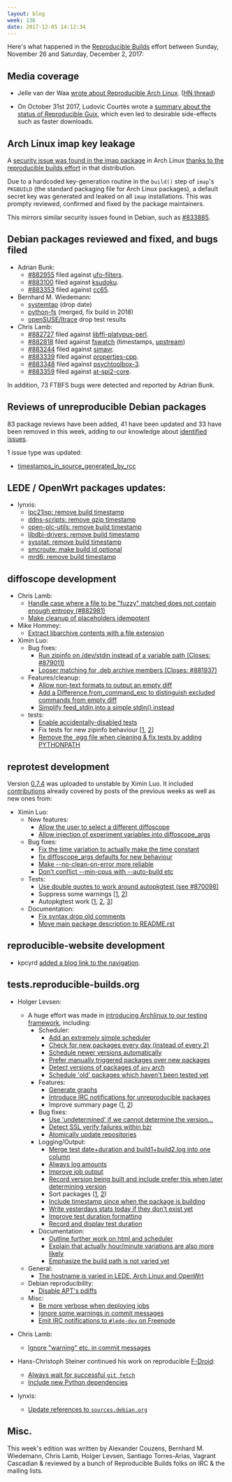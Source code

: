 ```yaml
---
layout: blog
week: 136
date: 2017-12-05 14:12:34
---
```


Here's what happened in the [Reproducible Builds](https://reproducible-builds.org) effort between Sunday, November 26 and Saturday, December 2, 2017:

Media coverage
--------------

* Jelle van der Waa [wrote about Reproducible Arch Linux](http://vdwaa.nl/arch/linux/reproducible/builds/security/reproducible-builds-arch/). ([HN thread](https://news.ycombinator.com/item?id=15820356))

* On October 31st 2017, Ludovic Courtès wrote a [summary about the status of Reproducible Guix](https://gnu.org/software/guix/news/reproducible-builds-a-status-update.html), which even led to desirable side-effects such as faster downloads.

Arch Linux imap key leakage
---------------------------

A [security issue was found in the imap package](https://bugs.archlinux.org/task/56484) in Arch Linux [thanks to the reproducible builds effort](https://tests.reproducible-builds.org/archlinux/) in that distribution.

Due to a hardcoded key-generation routine in the `build()` step of `imap`'s `PKGBUILD` (the standard packaging file for Arch Linux packages), a default secret key was generated and leaked on all `imap` installations. This was prompty reviewed, confirmed and fixed by the package maintainers.

This mirrors similar security issues found in Debian, such as <a href="https://bugs.debian.org/833885">#833885</a>.

Debian packages reviewed and fixed, and bugs filed
-------------------------------------------

* Adrian Bunk:
    * <a href="https://bugs.debian.org/882955">#882955</a> filed against <a href="https://tracker.debian.org/pkg/ufo-filters">ufo-filters</a>.
    * <a href="https://bugs.debian.org/883100">#883100</a> filed against <a href="https://tracker.debian.org/pkg/ksudoku">ksudoku</a>.
    * <a href="https://bugs.debian.org/883353">#883353</a> filed against <a href="https://tracker.debian.org/pkg/cc65">cc65</a>.
* Bernhard M. Wiedemann:
  * [systemtap](https://sourceware.org/ml/systemtap/2017-q4/msg00155.html) (drop date)
  * [python-fs](https://github.com/PyFilesystem/pyfilesystem2/pull/114) (merged, fix build in 2018)
  * [openSUSE/ltrace](https://build.opensuse.org/request/show/546771) drop test results
* Chris Lamb:
    * <a href="https://bugs.debian.org/882727">#882727</a> filed against <a href="https://tracker.debian.org/pkg/libffi-platypus-perl">libffi-platypus-perl</a>.
    * <a href="https://bugs.debian.org/882818">#882818</a> filed against <a href="https://tracker.debian.org/pkg/fswatch">fswatch</a> (timestamps, [upstream](https://github.com/emcrisostomo/fswatch/pull/192))
    * <a href="https://bugs.debian.org/883244">#883244</a> filed against <a href="https://tracker.debian.org/pkg/simavr">simavr</a>.
    * <a href="https://bugs.debian.org/883339">#883339</a> filed against <a href="https://tracker.debian.org/pkg/properties-cpp">properties-cpp</a>.
    * <a href="https://bugs.debian.org/883348">#883348</a> filed against <a href="https://tracker.debian.org/pkg/psychtoolbox-3">psychtoolbox-3</a>.
    * <a href="https://bugs.debian.org/883359">#883359</a> filed against <a href="https://tracker.debian.org/pkg/at-spi2-core">at-spi2-core</a>.

In addition, 73 FTBFS bugs were detected and reported by Adrian Bunk.

Reviews of unreproducible Debian packages
----------------------------------

83 package reviews have been added, 41 have been updated and 33 have been removed in this week,
adding to our knowledge about [identified issues](https://tests.reproducible-builds.org/debian/index_issues.html).

1 issue type was updated:

- [timestamps\_in\_source\_generated\_by_rcc](https://anonscm.debian.org/git/reproducible/notes.git/commit/?id=d86ea540)


LEDE / OpenWrt packages updates:
---------------------------------

- lynxis:
    - [lpc21isp: remove build timestamp](https://github.com/openwrt/packages/pull/5215)
    - [ddns-scripts: remove gzip timestamp](https://github.com/openwrt/packages/pull/5214)
    - [open-plc-utils: remove build timestamp](https://github.com/openwrt/packages/pull/5213)
    - [libdbi-drivers: remove build timestamp](https://github.com/openwrt/packages/pull/5207)
    - [sysstat: remove build timestamp](https://github.com/openwrt/packages/pull/5205)
    - [smcroute: make build id optional](https://github.com/openwrt-routing/packages/pull/331)
    - [mrd6: remove build timestamp](https://github.com/openwrt-routing/packages/pull/330)


diffoscope development
----------------------

- Chris Lamb:
    - [Handle case where a file to be "fuzzy" matched does not contain enough entropy (#882981)](https://anonscm.debian.org/git/reproducible/diffoscope.git/commit/?id=8599873)
    - [Make cleanup of placeholders idempotent](https://anonscm.debian.org/git/reproducible/diffoscope.git/commit/?id=893a1e7)
- Mike Hommey:
    - [Extract libarchive contents with a file extension](https://anonscm.debian.org/git/reproducible/diffoscope.git/commit/?id=a7c1d23)
- Ximin Luo:
    - Bug fixes:
        - [Run zipinfo on /dev/stdin instead of a variable path (Closes: #879011)](https://anonscm.debian.org/git/reproducible/diffoscope.git/commit/?id=25fee28)
        - [Looser matching for .deb archive members (Closes: #881937)](https://anonscm.debian.org/git/reproducible/diffoscope.git/commit/?id=e5dc438)
    - Features/cleanup:
        - [Allow non-text formats to output an empty diff](https://anonscm.debian.org/git/reproducible/diffoscope.git/commit/?id=0670bc0)
        - [Add a Difference.from\_command\_exc to distinguish excluded commands from empty diff](https://anonscm.debian.org/git/reproducible/diffoscope.git/commit/?id=f148615)
        - [Simplify feed\_stdin into a simple stdin() instead](https://anonscm.debian.org/git/reproducible/diffoscope.git/commit/?id=dcf2d40)
    - tests:
        - [Enable accidentally-disabled tests](https://anonscm.debian.org/git/reproducible/diffoscope.git/commit/?id=40fd9f5)
        - Fix tests for new zipinfo behaviour [[1](https://anonscm.debian.org/git/reproducible/diffoscope.git/commit/?id=9f9d8e1), [2](https://anonscm.debian.org/git/reproducible/diffoscope.git/commit/?id=87d3050)]
        - [Remove the .egg file when cleaning & fix tests by adding PYTHONPATH](https://anonscm.debian.org/git/reproducible/diffoscope.git/commit/?id=aef3b3d)


reprotest development
---------------------

Version [0.7.4](https://tracker.debian.org/news/889957) was uploaded to unstable by Ximin Luo.
It included [contributions](https://anonscm.debian.org/git/reproducible/reprotest.git/log/?h=debian/0.7.4)
already covered by posts of the previous weeks as well as new ones from:

- Ximin Luo:
    - New features:
        - [Allow the user to select a different diffoscope](https://anonscm.debian.org/git/reproducible/reprotest.git/commit/?id=6de8df5)
        - [Allow injection of experiment variables into diffoscope\_args](https://anonscm.debian.org/git/reproducible/reprotest.git/commit/?id=1d07fb0)
    - Bug fixes:
        - [Fix the time variation to actually make the time constant](https://anonscm.debian.org/git/reproducible/reprotest.git/commit/?id=acff508)
        - [fix diffoscope\_args defaults for new behaviour](https://anonscm.debian.org/git/reproducible/reprotest.git/commit/?id=71a5182)
        - [Make --no-clean-on-error more reliable](https://anonscm.debian.org/git/reproducible/reprotest.git/commit/?id=131e918)
        - [Don't conflict --min-cpus with --auto-build etc](https://anonscm.debian.org/git/reproducible/reprotest.git/commit/?id=8f84d01)
    - Tests:
        - [Use double quotes to work around autopkgtest (see #870098)](https://anonscm.debian.org/git/reproducible/reprotest.git/commit/?id=c02e74e)
        - Suppress some warnings [[1](https://anonscm.debian.org/git/reproducible/reprotest.git/commit/?id=4245a2a), [2](https://anonscm.debian.org/git/reproducible/reprotest.git/commit/?id=9d9dd04)]
        - Autopkgtest work [[1](https://anonscm.debian.org/git/reproducible/reprotest.git/commit/?id=4426c5e), [2](https://anonscm.debian.org/git/reproducible/reprotest.git/commit/?id=789132f), [3](https://anonscm.debian.org/git/reproducible/reprotest.git/commit/?id=56e1b44)]
    - Documentation:
        - [Fix syntax drop old comments](https://anonscm.debian.org/git/reproducible/reprotest.git/commit/?id=c44773b)
        - [Move main package description to README.rst](https://anonscm.debian.org/git/reproducible/reprotest.git/commit/?id=fbb1b6a)


reproducible-website development
--------------------------------

* kpcyrd [added a blog link to the navigation](https://anonscm.debian.org/git/reproducible/reproducible-website.git/commit/?id=2fc5f6b).


tests.reproducible-builds.org
-----------------------------

- Holger Levsen:
    - A huge effort was made in [introducing Archlinux to our testing framework](https://tests.reproducible-builds.org/archlinux/archlinux.html), including:
        - Scheduler:
            - [Add an extremely simple scheduler](https://anonscm.debian.org/git/qa/jenkins.debian.net.git/commit/?id=e901d066)
            - [Check for new packages every day (instead of every 2)](https://anonscm.debian.org/git/qa/jenkins.debian.net.git/commit/?id=368d055b)
            - [Schedule newer versions automatically](https://anonscm.debian.org/git/qa/jenkins.debian.net.git/commit/?id=e6346092)
            - [Prefer manually triggered packages over new packages](https://anonscm.debian.org/git/qa/jenkins.debian.net.git/commit/?id=5c2b989a)
            - [Detect versions of packages of `any` arch](https://anonscm.debian.org/git/qa/jenkins.debian.net.git/commit/?id=2809fdde)
            - [Schedule 'old' packages which haven't been tested yet](https://anonscm.debian.org/git/qa/jenkins.debian.net.git/commit/?id=735a2b36)
        - Features:
            - [Generate graphs](https://anonscm.debian.org/git/qa/jenkins.debian.net.git/commit/?id=5fc61d7c)
            - [Introduce IRC notifications for unreproducible packages](https://anonscm.debian.org/git/qa/jenkins.debian.net.git/commit/?id=d46390f6)
            - Improve summary page ([1](https://anonscm.debian.org/git/qa/jenkins.debian.net.git/commit/?id=ac1e8f8f), [2](https://anonscm.debian.org/git/qa/jenkins.debian.net.git/commit/?id=75c22af3))
        - Bug fixes:
            - [Use 'undetermined' if we cannot determine the version...](https://anonscm.debian.org/git/qa/jenkins.debian.net.git/commit/?id=812e249a)
            - [Detect SSL verify failures within bzr](https://anonscm.debian.org/git/qa/jenkins.debian.net.git/commit/?id=30ab7bd0)
            - [Atomically update repositories](https://anonscm.debian.org/git/qa/jenkins.debian.net.git/commit/?id=710a3d04)
        - Logging/Output:
            - [Merge test date+duration and build1+build2.log into one column](https://anonscm.debian.org/git/qa/jenkins.debian.net.git/commit/?id=e1a21009)
            - [Always log amounts](https://anonscm.debian.org/git/qa/jenkins.debian.net.git/commit/?id=30ff0113)
            - [Improve job output](https://anonscm.debian.org/git/qa/jenkins.debian.net.git/commit/?id=b38ad949)
            - [Record version being built and include prefer this when later determining version](https://anonscm.debian.org/git/qa/jenkins.debian.net.git/commit/?id=ee0eaca9)
            - Sort packages ([1](https://anonscm.debian.org/git/qa/jenkins.debian.net.git/commit/?id=c310bae7), [2](https://anonscm.debian.org/git/qa/jenkins.debian.net.git/commit/?id=d374bb24))
            - [Include timestamp since when the package is building](https://anonscm.debian.org/git/qa/jenkins.debian.net.git/commit/?id=4f7af90d)
            - [Write yesterdays stats today if they don't exist yet](https://anonscm.debian.org/git/qa/jenkins.debian.net.git/commit/?id=5c1bf7ff)
            - [Improve test duration formatting](https://anonscm.debian.org/git/qa/jenkins.debian.net.git/commit/?id=df6293ff)
            - [Record and display test duration](https://anonscm.debian.org/git/qa/jenkins.debian.net.git/commit/?id=6a6c44ba)
        - Documentation:
            - [Outline further work on html and scheduler](https://anonscm.debian.org/git/qa/jenkins.debian.net.git/commit/?id=f5d95f36)
            - [Explain that actually hour/minute variations are also more likely](https://anonscm.debian.org/git/qa/jenkins.debian.net.git/commit/?id=044bece8)
            - [Emphasize the build path is not varied yet](https://anonscm.debian.org/git/qa/jenkins.debian.net.git/commit/?id=64e51c31)
    - General:
        - [The hostname is varied in LEDE, Arch Linux and OpenWrt](https://anonscm.debian.org/git/reproducible/jenkins.debian.net.git/commit/?id=bf259eee)
    - Debian reproducibility:
        - [Disable APT's pdiffs](https://anonscm.debian.org/git/qa/jenkins.debian.net.git/commit/?id=94b54a2e)
    - Misc:
        - [Be more verbose when deploying jobs](https://anonscm.debian.org/git/qa/jenkins.debian.net.git/commit/?id=76b11fd8)
        - [Ignore some warnings in commit messages](https://anonscm.debian.org/git/qa/jenkins.debian.net.git/commit/?id=261a781d)
        - [Emit IRC notifications to `#lede-dev` on Freenode](https://anonscm.debian.org/git/qa/jenkins.debian.net.git/commit/?id=bbbb35ed)

- Chris Lamb:
    - [Ignore "warning" etc. in commit messages](https://anonscm.debian.org/git/qa/jenkins.debian.net.git/commit/?id=70f4d6a9)

- Hans-Christoph Steiner continued his work on reproducible [F-Droid](https://f-droid.org/en/):
    - [Always wait for successful `git fetch`](https://anonscm.debian.org/git/qa/jenkins.debian.net.git/commit/?id=715102a8)
    - [Include new Python dependencies](https://anonscm.debian.org/git/qa/jenkins.debian.net.git/commit/?id=fb94269b)

- lynxis:
    - [Update references to `sources.debian.org`](https://anonscm.debian.org/git/qa/jenkins.debian.net.git/commit/?id=abe238c3)

Misc.
-----

This week's edition was written by Alexander Couzens, Bernhard M. Wiedemann, Chris Lamb, Holger Levsen, Santiago Torres-Arias, Vagrant Cascadian & reviewed by a bunch of Reproducible Builds folks on IRC & the mailing lists.
